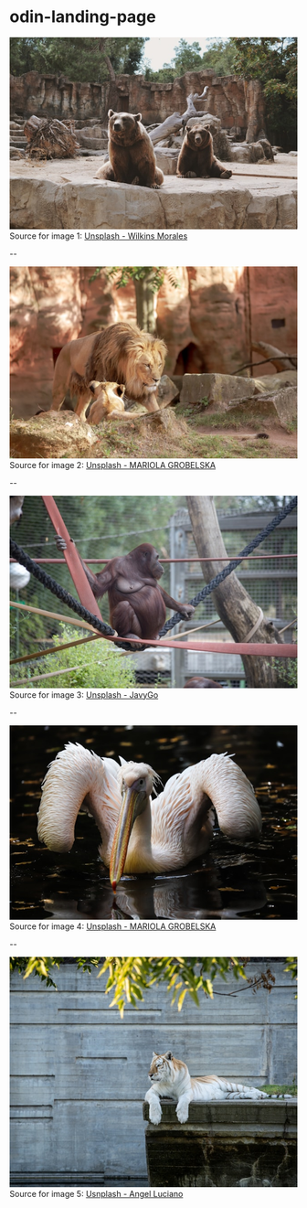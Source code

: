 # odin-landing-page

![1](src/img/grizzly.jpg)
Source for image 1: [Unsplash - Wilkins Morales](https://unsplash.com/photos/brown-bear-and-baby-bear-on-gray-concrete-wall-during-daytime-eLcPJeK_Unk)

--

![2](src/img/lion.jpg)
Source for image 2: [Unsplash - MARIOLA GROBELSKA](https://unsplash.com/photos/a-lion-and-its-cub-in-a-zoo-enclosure-dWV2o6EnK2U)

--

![3](src/img/orangutan.jpg)
Source for image 3: [Unsplash - JavyGo](https://unsplash.com/photos/brown-monkey-on-brown-rope-during-daytime--_r4Bz-3To4)

--

![4](src/img/pelican.jpg)
Source for image 4: [Unsplash - MARIOLA GROBELSKA](https://unsplash.com/photos/a-large-white-bird-with-a-long-beak-floating-in-the-water-5naKKKRsU0k)

--

![5](src/img/tiger.jpg)
Source for image 5: [Usnplash - Angel Luciano](https://unsplash.com/photos/a-white-tiger-laying-on-top-of-a-cement-wall-zTGzwYKXC-A)
